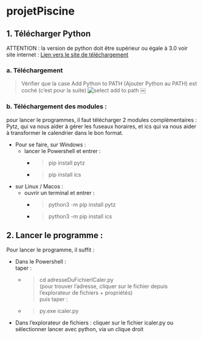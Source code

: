 # projetPiscine
## 1. Télécharger Python 
ATTENTION : la version de python doit être supérieur ou égale à 3.0
 voir site internet : [Lien vers le site de téléchargement](https://www.python.org/downloads/windows/ "Python pour Windows")
  
    
     
### a. Téléchargement 
> Vérifier que la case Add Python to PATH  (Ajouter Python au PATH) est coché (c’est pour la suite)
![select add to path](https://datatofish.com/wp-content/uploads/2018/10/0001_add_Python_to_Path.png)
  	￼
  
### b. Téléchargement des modules :
pour lancer le programmes, il faut télécharger 2 modules complémentaires :   Pytz, qui va nous aider à gérer les fuseaux horaires, et ics qui va nous aider à transformer le calendrier dans le bon format.  
* Pour se faire, sur Windows : 
	- lancer le Powershell et entrer :
		* >pip install pytz
		* >pip install ics
* sur Linux / Macos : 
	- ouvrir un terminal et entrer :
		* >python3 -m pip install pytz
		* >python3 -m pip install ics
  
 
   
## 2. Lancer le programme :
Pour lancer le programme, il suffit : 
* Dans le Powershell :   
taper : 
	* >cd adresseDuFichierICaler.py  
	(pour trouver l’adresse, cliquer sur le fichier depuis l’explorateur de fichiers + propriétés)   
puis taper :
	* >py.exe icaler.py
* Dans l’explorateur de fichiers :
	cliquer sur le fichier icaler.py ou sélectionner lancer avec python, via un clique droit


